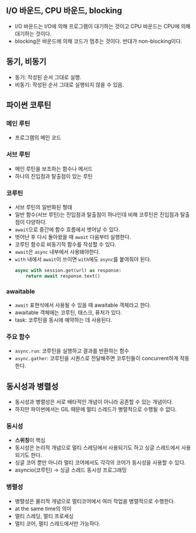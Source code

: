 ## I/O 바운드, CPU 바운드, blocking
- I/O 바운드는 I/O에 의해 프로그램이 대기하는 것이고 CPU 바운드는 CPU에 의해 대기하는 것이다.
- blocking은 바운드에 의해 코드가 멈추는 것이다. 반대가 non-blocking이다.

## 동기, 비동기
- 동기: 작성된 순서 그대로 실행.
- 비동기: 작성된 순서 그대로 실행되지 않을 수 있음.

## 파이썬 코루틴
### 메인 루틴
- 프로그램의 메인 코드

### 서브 루틴
- 메인 루틴을 보조하는 함수나 메서드
- 하나의 진입점과 탈출점이 있는 루틴

### 코루틴
- 서브 루틴의 일반화된 형태
- 일반 함수(서브 루틴)는 진입점과 탈출점이 하나인데 비해 코루틴은 진입점과 탈출점이 다양하다.
- `await`으로 중간에 함수 흐름에서 벗어날 수 있다.
- 벗어난 후 다시 돌아왔을 때 `await` 다음부터 실행한다.
- 코루틴 함수로 비동기적 함수를 작성할 수 있다.
- `await`은 `async` 내부에서 사용돼야한다.
- `with` 내에서 `await`이 쓰이면 `with`에도 `async`를 붙여줘야 된다.
  ```python
  async with session.get(url) as response:
      return await response.text()
  ```

### awaitable
- `await` 표현식에서 사용될 수 있을 때 awaitable 객체라고 한다.
- awaitable 객체에는 코루틴, 태스크, 퓨처가 있다.
- task: 코루틴을 동시에 예약하는 데 사용된다.

### 주요 함수
- `async.run`: 코루틴을 실행하고 결과를 반환하는 함수
- `async.gather`: 코루틴을 시퀀스로 전달해주면 코루틴들이 concurrent하게 작동한다.

## 동시성과 병렬성
- 동시성과 병렬성은 서로 배타적인 개념이 아니라 공존할 수 있는 개념이다.
- 하지만 파이썬에서는 GIL 때문에 멀티 스레드가 병렬적으로 수행될 수 없다.

### 동시성
- **스위칭**이 핵심
- 동시성은 논리적 개념으로 멀티 스레딩에서 사용되기도 하고 싱글 스레드에서 사용되기도 한다.
- 싱글 코어 뿐만 아니라 멀티 코어에서도 각각의 코어가 동시성을 사용할 수 있다.
- asyncio(코루틴) -> 싱글 스레드 동시성 프로그래밍

### 병렬성
- 병렬성은 물리적 개념으로 멀티코어에서 여러 작업을 병렬적으로 수행한다.
- at the same time의 의미
- 멀티 스레딩, 멀티 프로세싱
- 멀티 코어, 멀티 스레드에서만 가능하다.
